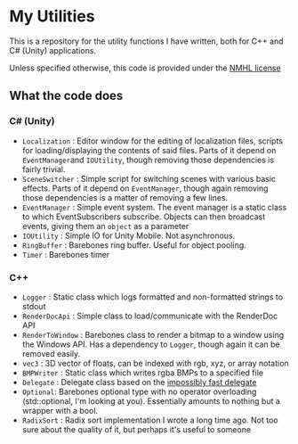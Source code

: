 # My Utilities

This is a repository for the utility functions I have written, both for C++ and C# (Unity) applications.

Unless specified otherwise, this code is provided under the [NMHL license](https://github.com/infuanfu/NMHL)

## What the code does
### C# (Unity)
* `Localization` : Editor window for the editing of localization files, scripts for loading/displaying the contents of said files. Parts of it depend on `EventManager`and `IOUtility`, though removing those dependencies is fairly trivial.
* `SceneSwitcher` : Simple script for switching scenes with various basic effects. Parts of it depend on `EventManager`, though again removing those dependencies is a matter of removing a few lines.
* `EventManager` : Simple event system. The event manager is a static class to which EventSubscribers subscribe. Objects can then broadcast events, giving them an `object` as a parameter
* `IOUtility` : Simple IO for Unity Mobile. Not asynchronous.
* `RingBuffer` : Barebones ring buffer. Useful for object pooling.
* `Timer` : Barebones timer

### C++
* `Logger` : Static class which logs formatted and non-formatted strings to stdout
* `RenderDocApi` : Simple class to load/communicate with the RenderDoc API
* `RenderToWindow` : Barebones class to render a bitmap to a window using the Windows API. Has a dependency to `Logger`, though again it can be removed easily.
* `vec3` : 3D vector of floats, can be indexed with rgb, xyz, or array notation
* `BMPWriter` : Static class which writes rgba BMPs to a specified file
* `Delegate` : Delegate class based on the [impossibly fast delegate](https://www.codeproject.com/Articles/11015/The-Impossibly-Fast-C-Delegates)
* `Optional`: Barebones optional type with no operator overloading (std::optional<bool>, I'm looking at you). Essentially amounts to nothing but a wrapper with a bool.
* `RadixSort` : Radix sort implementation I wrote a long time ago. Not too sure about the quality of it, but perhaps it's useful to someone
